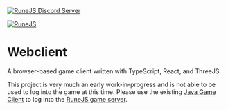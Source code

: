[![RuneJS Discord Server](https://img.shields.io/discord/678751302297059336?label=RuneJS%20Discord&logo=discord)](https://discord.gg/5P74nSh)

[![RuneJS](https://i.imgur.com/QSXNzwC.png)](https://github.com/runejs/)

# Webclient

A browser-based game client written with TypeScript, React, and ThreeJS.

This project is very much an early work-in-progress and is not able to be used to log into the game at this time. Please use the existing [Java Game Client](https://github.com/runejs/refactored-client-435) to log into the [RuneJS game server](https://github.com/runejs/server).

